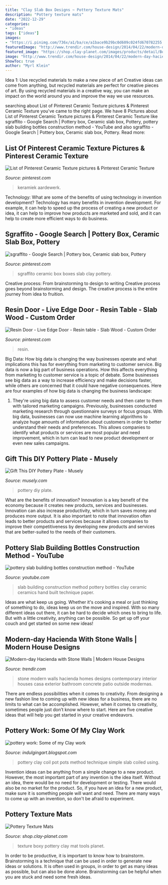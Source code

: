 ```yaml
---
title: "Clay Slab Box Designs ~ Pottery Texture Mats"
description: "Pottery texture mats"
date: "2022-12-29"
categories:
- "ideas"
tags: ["ideas"]
images:
- "https://i.pinimg.com/736x/a1/ba/ce/a1bace9b29bc0d609c024fd670782255.jpg"
featuredImage: "http://www.trendir.com/house-design/2014/04/22/modern-day-hacienda-with-stone-walls-9.jpg"
featured_image: "https://shop.clay-planet.com/images/products/detail/Boxy.JPG"
image: "http://www.trendir.com/house-design/2014/04/22/modern-day-hacienda-with-stone-walls-9.jpg"
ShowToc: true
author: "Myrl Klein"
---
```



Idea 1: Use recycled materials to make a new piece of art
Creative ideas can come from anything, but recycled materials are perfect for creative pieces of art. By using recycled materials in a creative way, you can make an impact on the world around you and improve the way we use resources.

	

		
searching about List of Pinterest Ceramic Texture pictures &amp; Pinterest Ceramic Texture you've came to the right page. We have 8 Pictures about List of Pinterest Ceramic Texture pictures &amp; Pinterest Ceramic Texture like sgraffito - Google Search | Pottery box, Ceramic slab box, Pottery, pottery slab building bottles construction method - YouTube and also sgraffito - Google Search | Pottery box, Ceramic slab box, Pottery. Read more:
		
    
## List Of Pinterest Ceramic Texture Pictures &amp; Pinterest Ceramic Texture

<img loading=lazy src="https://i.pinimg.com/736x/6e/7c/3a/6e7c3aa96066121c22674edd01598f7b.jpg" onerror="this.onerror=null;this.src='https://tse1.mm.bing.net/th?id=OIP.n7dFISF5CXaQm6Toh_hnFgHaJ4&amp;pid=15.1';" alt="List of Pinterest Ceramic Texture pictures &amp; Pinterest Ceramic Texture">

_Source: pinterest.com_

>keramiek aardewerk. 

	

Technology: What are some of the benefits of using technology in invention development?
Technology has many benefits in invention development. For example, it can help to speed up the process of creating a new product or idea, it can help to improve how products are marketed and sold, and it can help to create more efficient ways to do business.

    
## Sgraffito - Google Search | Pottery Box, Ceramic Slab Box, Pottery

<img loading=lazy src="https://i.pinimg.com/736x/b3/75/60/b375605a3e04a93c38bbacf4a18eeb68--sgraffito-gypsy.jpg" onerror="this.onerror=null;this.src='https://tse2.mm.bing.net/th?id=OIP.g9Ky5Z5YWSXyfuAmH4uJeQHaH6&amp;pid=15.1';" alt="sgraffito - Google Search | Pottery box, Ceramic slab box, Pottery">

_Source: pinterest.com_

>sgraffito ceramic box boxes slab clay pottery. 

	

Creative process: From brainstorming to design to writing
Creative process goes beyond brainstorming and design. The creative process is the entire journey from idea to fruition.

    
## Resin Door - Live Edge Door - Resin Table - Slab Wood - Custom Order

<img loading=lazy src="https://i.pinimg.com/736x/a1/ba/ce/a1bace9b29bc0d609c024fd670782255.jpg" onerror="this.onerror=null;this.src='https://tse3.mm.bing.net/th?id=OIP.OPby9LHrVjZluq0iIGimwwHaLH&amp;pid=15.1';" alt="Resin Door - Live Edge Door - Resin table - Slab Wood - Custom Order">

_Source: pinterest.com_

>resin. 

	

Big Data: How big data is changing the way businesses operate and what implications this has for everything from marketing to customer service.
Big data is now a big part of business operations. How this affects everything from marketing to customer service is a topic of debate. Some businesses see big data as a way to increase efficiency and make decisions faster, while others are concerned that it could have negative consequences. Here are four examples of how big data is changing the business landscape:
1) They're using big data to assess customer needs and then cater to them with tailored marketing campaigns. Previously, businesses conducted marketing research through questionnaire surveys or focus groups. With big data, businesses can now use machine learning algorithms to analyze huge amounts of information about customers in order to better understand their needs and preferences. This allows companies to identify what products or services are most popular and need improvement, which in turn can lead to new product development or even new sales campaigns.

    
## Gift This DIY Pottery Plate - Musely

<img loading=lazy src="https://media.musely.com/u/a2569967-c607-48a0-910d-a644bda6bf06.jpg" onerror="this.onerror=null;this.src='https://tse4.mm.bing.net/th?id=OIP.C9TMk0MxjNnLbWQZXAHEuQHaFL&amp;pid=15.1';" alt="Gift This DIY Pottery Plate - Musely">

_Source: musely.com_

>pottery diy plate. 

	

What are the benefits of innovation?
Innovation is a key benefit of the economy because it creates new products, services and businesses. Innovation can also increase productivity, which in turn saves money and produces more output. It is also important to note that innovation often leads to better products and services because it allows companies to improve their competitiveness by developing new products and services that are better-suited to the needs of their customers.

    
## Pottery Slab Building Bottles Construction Method - YouTube

<img loading=lazy src="http://i.ytimg.com/vi/YlaLp77Zpks/hqdefault.jpg" onerror="this.onerror=null;this.src='https://tse2.mm.bing.net/th?id=OIP.2V0UjhWzCz0_zyvQQ4mbIwHaFj&amp;pid=15.1';" alt="pottery slab building bottles construction method - YouTube">

_Source: youtube.com_

>slab building construction method pottery bottles clay ceramic ceramics hand built technique paper. 

	

Ideas are what keep us going. Whether it's cooking a meal or just thinking of something to do, ideas keep us on the move and inspired. With so many different ideas out there, it can be hard to decide which ones to bring to life. But with a little creativity, anything can be possible. So get up off your couch and get started on some new ideas!

    
## Modern-day Hacienda With Stone Walls | Modern House Designs

<img loading=lazy src="http://www.trendir.com/house-design/2014/04/22/modern-day-hacienda-with-stone-walls-9.jpg" onerror="this.onerror=null;this.src='https://tse2.mm.bing.net/th?id=OIP.j5USdJOe_vctfCSlQsLZOAHaE7&amp;pid=15.1';" alt="Modern-day Hacienda with Stone Walls | Modern House Designs">

_Source: trendir.com_

>stone modern walls hacienda homes designs contemporary interior houses casa exterior bathroom concrete patio outside modernas. 

	

There are endless possibilities when it comes to creativity. From designing a new fashion line to coming up with new ideas for a business, there are no limits to what can be accomplished. However, when it comes to creativity, sometimes people just don’t know where to start. Here are five creative ideas that will help you get started in your creative endeavors.

    
## Pottery Work: Some Of My Clay Work

<img loading=lazy src="https://4.bp.blogspot.com/-O16RGR7su_0/Uq7pXJb9WaI/AAAAAAAAADo/ofeWyPGYcN0/s1600/IMG_2285.JPG" onerror="this.onerror=null;this.src='https://tse4.mm.bing.net/th?id=OIP.yrlUmwc_KsLXorW_KwBuJAHaJ4&amp;pid=15.1';" alt="pottery work: Some of my Clay work">

_Source: indulgingart.blogspot.com_

>pottery clay coil pot pots method technique simple slab coiled using. 

	

Invention ideas can be anything from a simple change to a new product. However, the most important part of any invention is the idea itself. Without an idea, there would be no need for development or testing. There would also be no market for the product. So, if you have an idea for a new product, make sure it is something people will want and need. There are many ways to come up with an invention, so don't be afraid to experiment.

    
## Pottery Texture Mats

<img loading=lazy src="https://shop.clay-planet.com/images/products/detail/Boxy.JPG" onerror="this.onerror=null;this.src='https://tse2.mm.bing.net/th?id=OIP.kcArW6xXgSuQRcaIZH-IwAHaFw&amp;pid=15.1';" alt="Pottery Texture Mats">

_Source: shop.clay-planet.com_

>texture boxy pottery clay mat tools planet. 

	

In order to be productive, it is important to know how to brainstorm. Brainstorming is a technique that can be used in order to generate new ideas or solutions. It is often used in groups, in order to get as many ideas as possible, but can also be done alone. Brainstorming can be helpful when you are stuck and need some fresh ideas.


